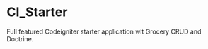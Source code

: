 CI_Starter
==========

Full featured Codeigniter starter application wit Grocery CRUD and Doctrine.
